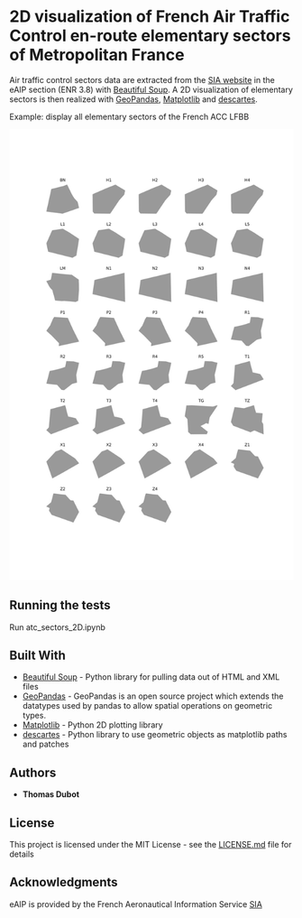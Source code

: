 # 2D visualization of French Air Traffic Control en-route elementary sectors of Metropolitan France

Air traffic control sectors data are extracted from the [SIA website](https://www.sia.aviation-civile.gouv.fr) in the eAIP section (ENR 3.8) with [Beautiful Soup](https://www.crummy.com/software/BeautifulSoup/bs4/doc/). 
A 2D visualization of elementary sectors is then realized with [GeoPandas](http://geopandas.org/), [Matplotlib](https://matplotlib.org) and [descartes](https://pypi.org/project/descartes/).


Example: display all elementary sectors of the French ACC LFBB

![Elementary sectors of LFBB](LFBB_ES.svg)

## Running the tests

Run atc_sectors_2D.ipynb


## Built With

* [Beautiful Soup](https://www.crummy.com/software/BeautifulSoup/bs4/doc/) - Python library for pulling data out of HTML and XML files
* [GeoPandas](http://geopandas.org/) - GeoPandas is an open source project which extends the datatypes used by pandas to allow spatial operations on geometric types. 
* [Matplotlib](https://matplotlib.org/) - Python 2D plotting library
* [descartes](https://pypi.org/project/descartes/) - Python library to use geometric objects as matplotlib paths and patches

## Authors

* **Thomas Dubot** 

## License

This project is licensed under the MIT License - see the [LICENSE.md](LICENSE.md) file for details


## Acknowledgments

eAIP is provided by the French Aeronautical Information Service  [SIA](https://www.sia.aviation-civile.gouv.fr)





